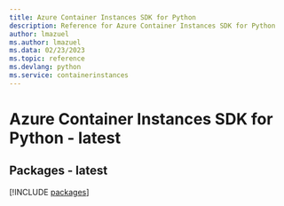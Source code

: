 ```yaml
---
title: Azure Container Instances SDK for Python
description: Reference for Azure Container Instances SDK for Python
author: lmazuel
ms.author: lmazuel
ms.data: 02/23/2023
ms.topic: reference
ms.devlang: python
ms.service: containerinstances
---
```

# Azure Container Instances SDK for Python - latest
## Packages - latest
[!INCLUDE [packages](container-instances-index.md)]